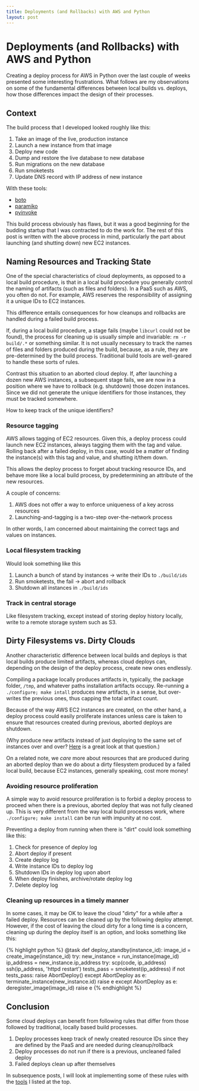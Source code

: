 ```yaml
---
title: Deployments (and Rollbacks) with AWS and Python
layout: post
---
```


<a href="top"></a>

# Deployments (and Rollbacks) with AWS and Python

Creating a deploy process for AWS in Python over the last couple of weeks
presented some interesting frustrations. What follows are my observations on
some of the fundamental differences between local builds vs. deploys, how
those differences impact the design of their processes.

## Context

The build process that I developed looked roughly like this:

1. Take an image of the live, production instance
1. Launch a new instance from that image
1. Deploy new code
1. Dump and restore the live database to new database
1. Run migrations on the new database
1. Run smoketests
1. Update DNS record with IP address of new instance

<a href="tools"></a>

With these tools:

* [boto](https://github.com/paramiko/paramiko)
* [paramiko](https://github.com/paramiko/paramiko)
* [pyinvoke](https://github.com/pyinvoke/invoke)

This build process obviously has flaws, but it was a good beginning for the
budding startup that I was contracted to do the work for. The rest of this 
post is written with the above process in mind, particularly the part about 
launching (and shutting down) new EC2 instances.

## Naming Resources and Tracking State

One of the special characteristics of cloud deployments, as opposed to
a local build procedure, is that in a local build procedure you generally
control the naming of artifacts (such as files and folders). In a PaaS such
as AWS, you often do not. For example, AWS reserves the responsibility of 
assigning it a unique IDs to EC2 instances.

This difference entails consequences for how cleanups and rollbacks are 
handled during a failed build process.

If, during a local build procedure, a stage fails (maybe `libcurl` could not
be found), the process for cleaning up is usually simple and invariable:
`rm -r build/.*` or something similar. It is not usually necessary to track
the names of files and folders produced during the build, because, as a rule,
they are pre-determined by the build process. Traditional build tools are
well-geared to handle these sorts of rules.

Contrast this situation to an aborted cloud deploy. If, after launching 
a dozen new AWS instances, a subsequent stage fails, we are now in a position
where we have to rollback (e.g. shutdown) those dozen instances. Since
we did not generate the unique identifiers for those instances, they must be
tracked somewhere.

How to keep track of the unique identifiers?

### Resource tagging

AWS allows tagging of EC2 resources. Given this, a deploy process
could launch new EC2 instances, always tagging them with the tag and value.
Rolling back after a failed deploy, in this case, would be a matter of
finding the instance(s) with this tag and value, and shutting it/them down.

This allows the deploy process to forget about tracking resource IDs, and
behave more like a local build process, by predetermining an attribute
of the new resources.

A couple of concerns:

1. AWS does not offer a way to enforce uniqueness of a key across resources
1. Launching-and-tagging is a two-step over-the-network process

In other words, I am concerned about maintaining the correct tags and values
on instances.

### Local filesystem tracking

Would look something like this

1. Launch a bunch of stand by instances -> write their IDs to `./build/ids` 
1. Run smoketests, the fail -> abort and rollback
1. Shutdown all instances in `./build/ids`

### Track in central storage

Like filesystem tracking, except instead of storing deploy history locally,
write to a remote storage system such as S3.

## Dirty Filesystems vs. Dirty Clouds

Another characteristic difference between local builds and deploys is that
local builds produce limited artifacts, whereas cloud deploys can,
depending on the design of the deploy process, create new ones endlessly.

Compiling a package locally produces artifacts in, typically, the package
folder, `/tmp`, and whatever paths installation artifacts occupy. Re-running
a `./configure; make intall` produces new artifacts, in a sense, but over-
writes the previous ones, thus capping the total artifact count.

Because of the way AWS EC2 instances are created, on the other hand, a deploy
process could easily proliferate instances unless care is taken to ensure
that resources created during previous, aborted deploys are shutdown.

(Why produce new artifacts instead of just deploying to the same set of
instances over and over?
[Here](https://blog.codeship.com/immutable-deployments/) is a great look
at that question.)

On a related note, we *care* more about resources that are produced during
an aborted deploy than we do about a dirty filesystem produced by a failed
local build, because EC2 instances, generally speaking, cost more money! 

### Avoiding resource proliferation

A simple way to avoid resource proliferation is to forbid a deploy process
to proceed when there is a previous, aborted deploy that was not fully
cleaned up. This is very different from the way local build processes work,
where `./configure; make install` can be run with impunity at no cost.

Preventing a deploy from running when there is "dirt" could look
something like this:

1. Check for presence of deploy log
1. Abort deploy if present
1. Create deploy log
1. Write instance IDs to deploy log
1. Shutdown IDs in deploy log upon abort
1. When deploy finishes, archive/rotate deploy log
1. Delete deploy log

### Cleaning up resources in a timely manner

In some cases, it may be OK to leave the cloud "dirty" for a while
after a failed deploy. Resources can be cleaned up by the following deploy
attempt. However, if the cost of leaving the cloud dirty for a long time
is a concern, cleaning up during the deploy itself is an option, and
looks something like this:

{% highlight python %}
@task
def deploy_standby(instance_id):
    image_id = create_image(instance_id)
    try:
        new_instance = run_instance(image_id)
        ip_address = new_instance.ip_address
        try:
            scp(code, ip_address)
            ssh(ip_address, 'httpd restart')
            tests_pass = smoketest(ip_address)
            if not tests_pass:
                raise AbortDeploy()
        except AbortDeploy as e:
            terminate_instance(new_instance.id)
            raise e
    except AbortDeploy as e:
        deregister_image(image_id)
        raise e
{% endhighlight %}

## Conclusion

Some cloud deploys can benefit from following rules that differ
from those followed by traditional, locally based build processes.

1. Deploy processes keep track of newly created resource IDs since
they are defined by the PaaS and are needed during cleanup/rollback
1. Deploy processes do not run if there is a previous, uncleaned
failed deploy
1. Failed deploys clean up after themselves

In subsequence posts, I will look at implementing some of these
rules with the [tools](#tools) I listed at the top.
